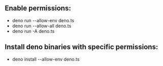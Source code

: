 ## Enable permissions:
- deno run --allow-env deno.ts 
- deno run --allow-all deno.ts 
- deno run -A deno.ts 

## Install deno binaries with specific permissions:
- deno install --allow-env deno.ts